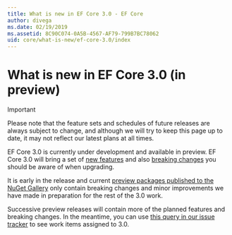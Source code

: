 ```yaml
---
title: What is new in EF Core 3.0 - EF Core
author: divega
ms.date: 02/19/2019
ms.assetid: 8C90C074-0A5B-4567-AF79-799B7BC78062
uid: core/what-is-new/ef-core-3.0/index
---
```


# What is new in EF Core 3.0 (in preview)

> [!IMPORTANT]
> Please note that the feature sets and schedules of future releases are always subject to change, and although we will try to keep this page up to date, it may not reflect our latest plans at all times.

EF Core 3.0 is currently under development and available in preview. EF Core 3.0 will bring a set of [new features](xref:core/what-is-new/ef-core-3.0/features) and also [breaking changes](xref:core/what-is-new/ef-core-3.0/breaking-changes) you should be aware of when upgrading.

It is early in the release and current [preview packages published to the NuGet Gallery](https://www.nuget.org/packages/Microsoft.EntityFrameworkCore/) only contain breaking changes and minor improvements we have made in preparation for the rest of the 3.0 work. 

Successive preview releases will contain more of the planned features and breaking changes. In the meantime, you can use [this query in our issue tracker](https://github.com/aspnet/EntityFrameworkCore/issues?q=is%3Aopen+is%3Aissue+milestone%3A3.0.0+sort%3Areactions-%2B1-desc) to see work items assigned to 3.0.

